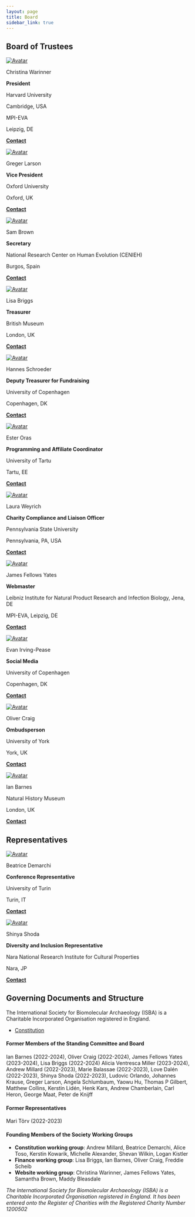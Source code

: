 ```yaml
---
layout: page
title: Board
sidebar_link: true
---
```


## Board of Trustees

<!-- Admin Roles -->

<div class="avatar">

<div class ="member">
<div class="square"><a href="http://christinawarinner.com/about-us/christina-warinner/" target="_blank"><img src="{{ "/assets/images/profile_pictures/WARINNER_Christina.png" | relative_url }}" alt="Avatar" /></a></div>
<p>Christina Warinner</p>
<p><b>President</b></p>
<p>Harvard University</p>
<p>Cambridge, USA</p>
<p>MPI-EVA</p>
<p>Leipzig, DE</p>
<p><b><a href="mailto:board@isbarch.org">Contact</a></b></p>
</div>

<div class ="member">
<div class="square"><a href="" target="_blank"><img src="{{ "/assets/images/profile_pictures/LARSON_Greger.jpg" | relative_url }}" alt="Avatar" /></a></div>
<p>Greger Larson</p>
<p><b>Vice President</b></p>
<p>Oxford University</p>
<p>Oxford, UK</p>
<p><b><a href="mailto:board@isbarch.org">Contact</a></b></p>
</div>

<div class ="member">
<div class="square"><a href="https://uni-tuebingen.de/en/faculties/faculty-of-science/departments/geosciences/work-groups-contacts/prehistory-and-archaeological-sciences/ina/early-prehistory-quaternary-ecology/staff/academic-staff/dr-samantha-brown/" target="_blank"><img src="{{ "/assets/images/profile_pictures/BROWN_SAM.jpg" | relative_url }}" alt="Avatar" /></a></div>
<p>Sam Brown</p>
<p><b>Secretary</b></p>
<p>National Research Center on Human Evolution (CENIEH)</p>
<p>Burgos, Spain</p>
<p><b><a href="mailto:secretary@isbarch.org">Contact</a></b></p>


</div>

<div class ="member">
<div class="square"><a href="https://uk.linkedin.com/in/lisa-briggs-archaeology" target="_blank"><img src="{{ "/assets/images/profile_pictures/BRIGGS_Lisa.jpeg" | relative_url }}" alt="Avatar" /></a></div>
<p>Lisa Briggs</p>
<p><b>Treasurer</b></p>
<p>British Museum</p>
<p>London, UK</p>
<p><b><a href="mailto:treasurer@isbarch.org">Contact</a></b></p>
</div>

</div>
<div class="avatar">

<div class ="member">
<div class="square"><a href="" target="_blank"><img src="{{ "/assets/images/profile_pictures/SCHROEDER_Hannes.png" | relative_url }}" alt="Avatar" /></a></div>
<p>Hannes Schroeder</p>
<p><b>Deputy Treasurer for Fundraising</b></p>
<p>University of Copenhagen</p>
<p>Copenhagen, DK</p>
<p><b><a href="mailto:treasurer@isbarch.org">Contact</a></b></p>
</div>

<div class ="member">
<div class="square"><a href="" target="_blank"><img src="{{ "/assets/images/profile_pictures/ORAS_Ester.jpg" | relative_url }}" alt="Avatar" /></a></div>
<p>Ester Oras</p>
<p><b>Programming and Affiliate Coordinator</b></p>
<p>University of Tartu</p>
<p>Tartu, EE</p>
<p><b><a href="mailto:programming@isbarch.org">Contact</a></b></p>
</div>

<div class ="member">
<div class="square"><a href="" target="_blank"><img src="{{ "/assets/images/profile_pictures/WEYRICH_Laura.png" | relative_url }}" alt="Avatar" /></a></div>
<p>Laura Weyrich</p>
<p><b>Charity Compliance and Liaison Officer</b></p>
<p>Pennsylvania State University</p>
<p>Pennsylvania, PA, USA</p>
<p><b><a href="mailto:compliance@isbarch.org">Contact</a></b></p>
</div>

</div>
<div class="avatar">

<div class ="member">
<div class="square"><a href="https://www.jafy.eu" target="_blank"><img src="{{ "/assets/images/profile_pictures/FELLOWSYATES_JAMES.jpg" | relative_url }}" alt="Avatar" /></a></div>
<p>James Fellows Yates</p>
<p><b>Webmaster</b></p>
<p>Leibniz Institute for Natural Product Research and Infection Biology, Jena, DE</p>
<p>MPI-EVA, Leipzig, DE</p>
<p><b><a href="mailto:webmaster@isbarch.org">Contact</a></b></p>
</div>  

<div class ="member">
<div class="square"><a href="" target="_blank"><img src="{{ "/assets/images/profile_pictures/IRVINGPEASE_Evan.jpg" | relative_url }}" alt="Avatar" /></a></div>
<p>Evan Irving-Pease</p>
<p><b>Social Media</b></p>
<p>University of Copenhagen</p>
<p>Copenhagen, DK</p>
<p><b><a href="mailto:board@isbarch.org">Contact</a></b></p>
</div>

<div class ="member">
<div class="square"><a href="https://www.york.ac.uk/archaeology/people/academic-staff/oliver-craig/" target="_blank"><img src="{{ "/assets/images/profile_pictures/CRAIG_Oliver.jpeg" | relative_url }}" alt="Avatar" /></a></div>
<p>Oliver Craig</p>
<p><b>Ombudsperson</b></p>
<p>University of York</p>
<p>York, UK</p>
<p><b><a href="mailto: ombudsperson@isbarch.org">Contact</a></b></p>
</div>

<div class ="member">
<div class="square"><a href="https://www.nhm.ac.uk/our-science/departments-and-staff/staff-directory/ian-barnes.html" target="_blank"><img src="{{ "/assets/images/profile_pictures/BARNES_Ian.jpeg" | relative_url }}" alt="Avatar" /></a></div>
<p>Ian Barnes</p>
<p>Natural History Museum</p>
<p>London, UK</p>
<p><b><a href="mailto:board@isbarch.org">Contact</a></b></p>
</div>

</div>

<h2>Representatives</h2>

<div class="avatar">
  
<div class ="member">
<div class="square"><a href="" target="_blank"><img src="{{ "/assets/images/profile_pictures/DEMARCHI_Beatrice.png" | relative_url }}" alt="Avatar" /></a></div>
<p>Beatrice Demarchi</p>
<p><b>Conference Representative</b></p>
<p>University of Turin</p>
<p>Turin, IT</p>
<p><b><a href="mailto:beatrice.demarchi@unito.it">Contact</a></b></p>
</div>

 
<div class ="member">
<div class="square"><a href="https://scholar.google.co.jp/citations?user=DdExTn4AAAAJ&hl=en" target="_blank"><img src="{{ "/assets/images/profile_pictures/SHODA_Shinya.jpg" | relative_url }}" alt="Avatar" /></a></div>
<p>Shinya Shoda</p>
<p><b>Diversity and Inclusion Representative</b></p>
<p>Nara National Research Institute for Cultural Properties</p>
<p>Nara, JP</p>
<p><b><a href="mailto:shinya.shoda@york.ac.uk">Contact</a></b></p>
</div>
  
</div>

## Governing Documents and Structure

The International Society for Biomolecular Archaeology (ISBA) is a Charitable Incorporated Organisation registered in England.

- [Constitution](/assets/documents/society/ISBA_CIO_Founding_Constitution.pdf)

#### Former Members of the Standing Committee and Board

Ian Barnes (2022-2024), Oliver Craig (2022-2024), James Fellows Yates (2023-2024), Lisa Briggs (2022-2024) Alicia Ventresca Miller (2023-2024), Andrew Millard (2022-2023), Marie Balassae (2022-2023), Love Dalén (2022-2023), Shinya Shoda (2022-2023), Ludovic Orlando, Johannes Krause, Greger Larson, Angela Schlumbaum, Yaowu Hu, Thomas P Gilbert, Matthew Collins, Kerstin Lidén, Henk Kars, Andrew Chamberlain, Carl Heron, George Maat, Peter de Knijff

#### Former Representatives

Mari Tõrv (2022-2023)

#### Founding Members of the Society Working Groups

- **Constitution working group**: Andrew Millard, Beatrice Demarchi, Alice Toso, Kerstin Kowarik, Michelle Alexander, Shevan Wilkin, Logan Kistler
- **Finance working group**: Lisa Briggs, Ian Barnes, Oliver Craig, Freddie Scheib
- **Website working group**: Christina Warinner, James Fellows Yates, Samantha Brown, Maddy Bleasdale

<p>
  <i>The International Society for Biomolecular Archaeology (ISBA) is a Charitable Incorporated Organisation registered in England.  It has been entered onto the Register of Charities with the Registered Charity Number 1200502</i>

</p>
